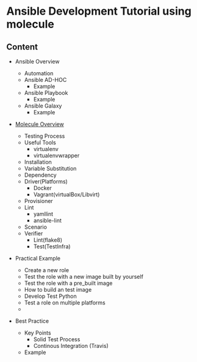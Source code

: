 # Ansible Development Tutorial using molecule

## Content

- Ansible Overview
  - Automation 
  - Ansible AD-HOC
    - Example
  - Ansible Playbook
    - Example
  - Ansible Galaxy
    - Example

- [Molecule Overview](./molecule/molecule_overview.md)
  - Testing Process
  - Useful Tools
    - virtualenv
    - virtualenvwrapper
  - Installation
  - Variable Substitution
  - Dependency
  - Driver(Platforms)
    - Docker
    - Vagrant(virtualBox/Libvirt)
  - Provisioner
  - Lint
    - yamllint
    - ansible-lint
  - Scenario
  - Verifier
    - Lint(flake8)
    - Test(TestInfra)
    

- Practical Example
  - Create a new role
  - Test the role with a new image built by yourself
  - Test the role with a pre_built image
  - How to build an test image
  - Develop Test Python
  - Test a role on multiple platforms
  - 

- Best Practice 
  - Key Points
    - Solid Test Process 
    - Continous Integration (Travis)
  - Example